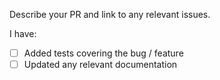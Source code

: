 Describe your PR and link to any relevant issues. 

I have:
 - [ ] Added tests covering the bug / feature 
 - [ ] Updated any relevant documentation
